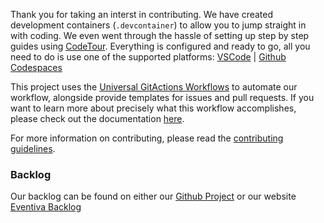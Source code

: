 Thank you for taking an interst in contributing. We have created development containers (`.devcontainer`) to allow you to jump straight in with coding. We even went through the hassle of setting up step by step guides using [CodeTour](https://github.com/vsls-contrib/codetour). Everything is configured and ready to go, all you need to do is use one of the supported platforms: [VSCode](https://code.visualstudio.com/docs/remote/containers) | [Github Codespaces](https://github.com/features/codespaces)

This project uses the [Universal GitActions Workflows](https://github.com/Videndum/workflow-mastermind) to automate our workflow, alongside provide templates for issues and pull requests. If you want to learn more about precisely what this workflow accomplishes, please check out the documentation [here](https://github.com/Videndum/workflow-mastermind).

For more information on contributing, please read the [contributing guidelines](docs/contributing/README.md).

### Backlog

Our backlog can be found on either our [Github Project](https://github.com/tmw-media/GGRadio-Discord/projects/1) or our website [Eventiva Backlog]()
